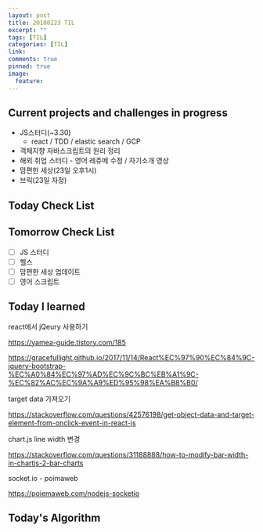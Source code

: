 ```yaml
---
layout: post
title: 20180223 TIL
excerpt: ""
tags: [TIL]
categories: [TIL]
link:
comments: true
pinned: true
image:
  feature:
---
```


## Current projects and challenges in progress

- JS스터디(~3.30)
  - react / TDD / elastic search / GCP 
- 객체지향 자바스크립트의 원리 정리
- 해외 취업 스터디 - 영어 레쥬메 수정 / 자기소개 영상
- 맘편한 세상(23일 오후1시)
- 브릭(23일 자정)

## Today Check List



## Tomorrow Check List

- [ ] JS 스터디
- [ ] 헬스
- [ ] 맘편한 세상 업데이트
- [ ] 영어 스크립트

## Today I learned

react에서 jQeury 사용하기

https://yamea-guide.tistory.com/185

https://gracefullight.github.io/2017/11/14/React%EC%97%90%EC%84%9C-jquery-bootstrap-%EC%A0%84%EC%97%AD%EC%9C%BC%EB%A1%9C-%EC%82%AC%EC%9A%A9%ED%95%98%EA%B8%B0/



target data 가져오기

https://stackoverflow.com/questions/42576198/get-object-data-and-target-element-from-onclick-event-in-react-js



chart.js line width 변경

https://stackoverflow.com/questions/31188888/how-to-modify-bar-width-in-chartjs-2-bar-charts



socket.io - poimaweb

https://poiemaweb.com/nodejs-socketio

## Today's Algorithm

